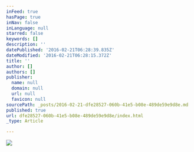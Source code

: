 ```yaml
---
inFeed: true
hasPage: true
inNav: false
inLanguage: null
starred: false
keywords: []
description: ''
datePublished: '2016-02-21T06:28:39.835Z'
dateModified: '2016-02-21T06:28:15.372Z'
title: ''
author: []
authors: []
publisher:
  name: null
  domain: null
  url: null
  favicon: null
sourcePath: _posts/2016-02-21-dfe28527-060b-41e5-b08e-489de59e9d8e.md
published: true
url: dfe28527-060b-41e5-b08e-489de59e9d8e/index.html
_type: Article

---
```

![](https://the-grid-user-content.s3-us-west-2.amazonaws.com/204948bd-a5cd-436c-83f3-1c96a33f999b.JPG)